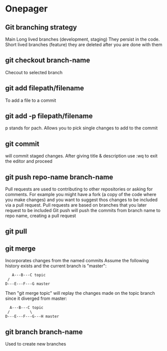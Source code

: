 # Onepager

## Git branching strategy
Main
Long lived branches (development, staging) They persist in the code. 
Short lived branches (feature) they are deleted after you are done with them

## git checkout branch-name
Checout to selected branch

## git add filepath/filename
To add a file to a commit

## git add -p filepath/filename
p stands for pach. Allows you to pick single changes to add to the commit

## git commit
will commit staged changes. After giving title & description use :wq to exit the editor and proceed

## git push repo-name branch-name
Pull requests are used to contributing to other repositories or asking for comments.
For example you might have a fork (a copy of the code where you make changes) and you want to suggest thos changes to be included via a pull request.
Pull requests are based on branches that you later request to be included
Git push will push the commits from branch name to repo name, creating a pull request

## git pull

## git merge
Incorporates changes from the named commits
Assume the following history exists and the current branch is "master":

	   A---B---C topic
	 /
    D---E---F---G master
    
Then "git merge topic" will replay the changes made on the topic branch since it diverged from master:

	  A---B---C topic
	 /         \
    D---E---F---G---H master


## git branch branch-name
Used to create new branches
